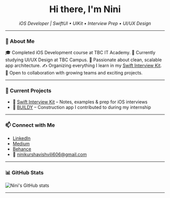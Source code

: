 <h1 align="center">Hi there, I'm Nini </h1>

<p align="center">
  <i>iOS Developer | SwiftUI • UIKit • Interview Prep • UI/UX Design</i>
</p>

---

### 🚀 About Me

🎓 Completed iOS Development course at TBC IT Academy.
🎨 Currently studying UI/UX Design at TBC Campus.
🧠 Passionate about clean, scalable app architecture.
✍️ Organizing everything I learn in my [Swift Interview Kit](https://github.com/ninikurshavishvili/Swift-Interview-Kit).
🤝 Open to collaboration with growing teams and exciting projects.



---

### 💼 Current Projects

- 📱 [Swift Interview Kit](https://github.com/ninikurshavishvili/Swift-Interview-Kit) – Notes, examples & prep for iOS interviews  
- 🧱 [BUILDY](https://github.com/ninikurshavishvili/BUILDY) – Construction app I contributed to during my internship  

---

### 📫 Connect with Me

- [LinkedIn](https://www.linkedin.com/in/nini-kurshavishvili-820178224/)
- [Medium](https://medium.com/@nino.kurshavishvili.1)
- [Behance](https://www.behance.net/ninikurshavishvili)  
- 📧 ninikurshavishvili606@gmail.com

---

### 📊 GitHub Stats

![Nini's GitHub stats](https://github-readme-stats.vercel.app/api?username=ninikurshavishvili&show_icons=true&theme=radical)

---

